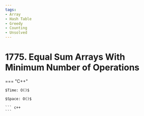 ```yaml
---
tags:
- Array
- Hash Table
- Greedy
- Counting
- Unsolved
---
```



# 1775. Equal Sum Arrays With Minimum Number of Operations

=== "C++"

    $Time: O()$

    $Space: O()$

    ``` c++
    ```